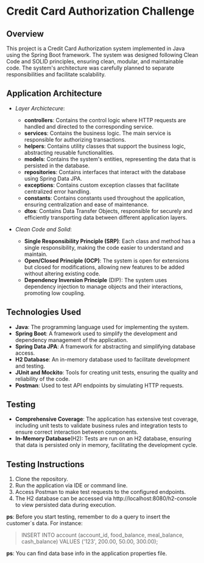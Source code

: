 # **Credit Card Authorization Challenge** 

## **Overview**

This project is a Credit Card Authorization system implemented in Java using the Spring Boot framework. The system was designed following Clean Code and SOLID principles, ensuring clean, modular, and maintainable code. The system's architecture was carefully planned to separate responsibilities and facilitate scalability.

## **Application Architecture**

  * *Layer Archictecure*:

    * **controllers**: Contains the control logic where HTTP requests are handled and directed to the corresponding service.
    * **services**: Contains the business logic. The main service is responsible for authorizing transactions.
    * **helpers**: Contains utility classes that support the business logic, abstracting reusable functionalities.
    * **models**: Contains the system's entities, representing the data that is persisted in the database.
    * **repositories**: Contains interfaces that interact with the database using Spring Data JPA.
    * **exceptions**: Contains custom exception classes that facilitate centralized error handling.
    * **constants**: Contains constants used throughout the application, ensuring centralization and ease of maintenance.
    * **dtos**: Contains Data Transfer Objects, responsible for securely and efficiently transporting data between different application layers.

  * *Clean Code and Solid*:

    * **Single Responsibility Principle (SRP)**: Each class and method has a single responsibility, making the code easier to understand and maintain.
    * **Open/Closed Principle (OCP)**: The system is open for extensions but closed for modifications, allowing new features to be added without altering existing code.
    * **Dependency Inversion Principle** (DIP): The system uses dependency injection to manage objects and their interactions, promoting low coupling.

## **Technologies Used**

   *  **Java**: The programming language used for implementing the system.
   *  **Spring Boot**: A framework used to simplify the development and dependency management of the application.
   *  **Spring Data JPA**: A framework for abstracting and simplifying database access.
   *  **H2 Database**: An in-memory database used to facilitate development and testing.
   *  **JUnit and Mockito**: Tools for creating unit tests, ensuring the quality and reliability of the code.
   *  **Postman**: Used to test API endpoints by simulating HTTP requests.

## **Testing**

   * **Comprehensive Coverage**: The application has extensive test coverage, including unit tests to validate business rules and integration tests to ensure correct interaction between components.
   * **In-Memory Database**(H2): Tests are run on an H2 database, ensuring that data is persisted only in memory, facilitating the development cycle.

## **Testing Instructions**

   1. Clone the repository.
   2. Run the application via IDE or command line.
   3. Access Postman to make test requests to the configured endpoints.
   4. The H2 database can be accessed via http://localhost:8080/h2-console to view persisted data during execution.

**ps**: Before you start testing, remember to do a query to insert the customer`s data. For instance:
> INSERT INTO account (account_id, food_balance, meal_balance, cash_balance)
VALUES ('123', 200.00, 50.00, 300.00);

**ps**: You can find data base info in the application properties file. 


   
